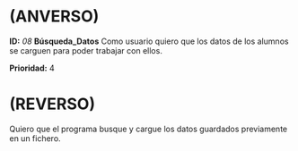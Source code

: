 # (ANVERSO)
**ID:** *08*  **Búsqueda_Datos**
Como usuario quiero que los datos de los alumnos se carguen para poder trabajar con ellos.


**Prioridad:** 4

# (REVERSO)
Quiero que el programa busque y cargue los datos guardados previamente en un fichero.
